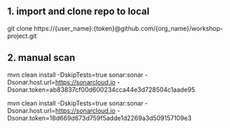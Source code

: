## 1. import and clone repo to local

git clone https://{user_name}:{token}@github.com/{org_name}/workshop-project.git

## 2. manual scan

mvn clean install -DskipTests=true sonar:sonar -Dsonar.host.url=https://sonarcloud.io -Dsonar.token=ab83837cf00d600234cca44e3d728504c1aade95

mvn clean install -DskipTests=true sonar:sonar -Dsonar.host.url=https://sonarcloud.io -Dsonar.token=18d669d673d759f5adde1d2269a3d509157109e3
